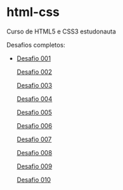 # html-css
 Curso de HTML5 e CSS3 estudonauta

Desafios completos: 

 <ul>
 <li><a href="https://waltergazotto.github.io/html-css/desafios/desafio001/index.html" target="_blank">Desafio 001</a></li>

<a href="https://waltergazotto.github.io/html-css/desafios/desafio002/index.html" target="_blank">Desafio 002</a>

<a href="https://waltergazotto.github.io/html-css/desafios/desafio003/index.html" target="_blank">Desafio 003</a>

<a href="https://waltergazotto.github.io/html-css/desafios/desafio004/index.html" target="_blank">Desafio 004</a>

<a href="https://waltergazotto.github.io/html-css/desafios/desafio005/index.html" target="_blank">Desafio 005</a>

<a href="https://waltergazotto.github.io/html-css/desafios/desafio006/index.html" target="_blank">Desafio 006</a>

<a href="https://waltergazotto.github.io/html-css/desafios/desafio007/index.html" target="_blank">Desafio 007</a>

<a href="https://waltergazotto.github.io/html-css/desafios/desafio008/index.html" target="_blank">Desafio 008</a>

<a href="https://waltergazotto.github.io/html-css/desafios/desafio009/index.html" target="_blank">Desafio 009</a>

<a href="https://waltergazotto.github.io/html-css/desafios/desafio010/index.html" target="_blank">Desafio 010</a></ul>